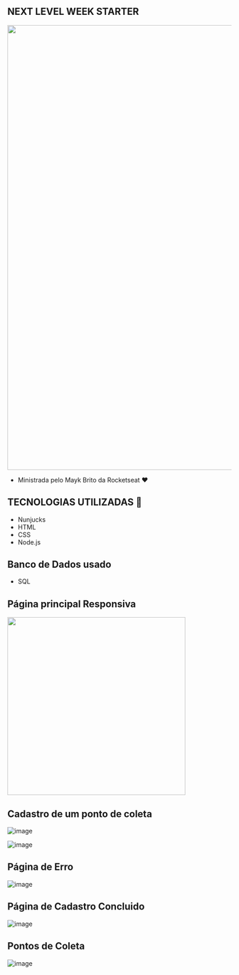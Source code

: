 ## NEXT LEVEL WEEK STARTER
<img  width="1000" src="https://user-images.githubusercontent.com/63013756/83920572-e76c1b00-a752-11ea-919f-e4711db6d06d.png"></img>
 - Ministrada pelo Mayk Brito da Rocketseat ❤️

## TECNOLOGIAS UTILIZADAS 🚀
- Nunjucks
- HTML
- CSS
- Node.js

## Banco de Dados usado
- SQL

## Página principal Responsiva
<img width="400" src="https://user-images.githubusercontent.com/63013756/83920593-f2bf4680-a752-11ea-9d47-945da28185a5.png"></img>



## Cadastro de um ponto de coleta
![image](https://user-images.githubusercontent.com/63013756/83920649-15e9f600-a753-11ea-87c3-df8bc49f7237.png)

![image](https://user-images.githubusercontent.com/63013756/83920666-197d7d00-a753-11ea-8bff-0c31d1de6f71.png)

## Página de Erro
![image](https://user-images.githubusercontent.com/63013756/83920722-30bc6a80-a753-11ea-9366-61f1b573be35.png)

## Página de Cadastro Concluido
![image](https://user-images.githubusercontent.com/63013756/83920795-59446480-a753-11ea-9dec-79107c8bcaef.png)

## Pontos de Coleta
![image](https://user-images.githubusercontent.com/63013756/83920810-61040900-a753-11ea-92d0-51c0d27ab12e.png)
